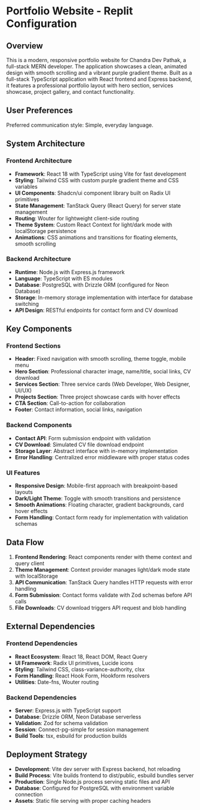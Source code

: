 # Portfolio Website - Replit Configuration

## Overview

This is a modern, responsive portfolio website for Chandra Dev Pathak, a full-stack MERN developer. The application showcases a clean, animated design with smooth scrolling and a vibrant purple gradient theme. Built as a full-stack TypeScript application with React frontend and Express backend, it features a professional portfolio layout with hero section, services showcase, project gallery, and contact functionality.

## User Preferences

Preferred communication style: Simple, everyday language.

## System Architecture

### Frontend Architecture
- **Framework**: React 18 with TypeScript using Vite for fast development
- **Styling**: Tailwind CSS with custom purple gradient theme and CSS variables
- **UI Components**: Shadcn/ui component library built on Radix UI primitives
- **State Management**: TanStack Query (React Query) for server state management
- **Routing**: Wouter for lightweight client-side routing
- **Theme System**: Custom React Context for light/dark mode with localStorage persistence
- **Animations**: CSS animations and transitions for floating elements, smooth scrolling

### Backend Architecture
- **Runtime**: Node.js with Express.js framework
- **Language**: TypeScript with ES modules
- **Database**: PostgreSQL with Drizzle ORM (configured for Neon Database)
- **Storage**: In-memory storage implementation with interface for database switching
- **API Design**: RESTful endpoints for contact form and CV download

## Key Components

### Frontend Sections
- **Header**: Fixed navigation with smooth scrolling, theme toggle, mobile menu
- **Hero Section**: Professional character image, name/title, social links, CV download
- **Services Section**: Three service cards (Web Developer, Web Designer, UI/UX)
- **Projects Section**: Three project showcase cards with hover effects
- **CTA Section**: Call-to-action for collaboration
- **Footer**: Contact information, social links, navigation

### Backend Components
- **Contact API**: Form submission endpoint with validation
- **CV Download**: Simulated CV file download endpoint
- **Storage Layer**: Abstract interface with in-memory implementation
- **Error Handling**: Centralized error middleware with proper status codes

### UI Features
- **Responsive Design**: Mobile-first approach with breakpoint-based layouts
- **Dark/Light Theme**: Toggle with smooth transitions and persistence
- **Smooth Animations**: Floating character, gradient backgrounds, card hover effects
- **Form Handling**: Contact form ready for implementation with validation schemas

## Data Flow

1. **Frontend Rendering**: React components render with theme context and query client
2. **Theme Management**: Context provider manages light/dark mode state with localStorage
3. **API Communication**: TanStack Query handles HTTP requests with error handling
4. **Form Submission**: Contact forms validate with Zod schemas before API calls
5. **File Downloads**: CV download triggers API request and blob handling

## External Dependencies

### Frontend Dependencies
- **React Ecosystem**: React 18, React DOM, React Query
- **UI Framework**: Radix UI primitives, Lucide icons
- **Styling**: Tailwind CSS, class-variance-authority, clsx
- **Form Handling**: React Hook Form, Hookform resolvers
- **Utilities**: Date-fns, Wouter routing

### Backend Dependencies
- **Server**: Express.js with TypeScript support
- **Database**: Drizzle ORM, Neon Database serverless
- **Validation**: Zod for schema validation
- **Session**: Connect-pg-simple for session management
- **Build Tools**: tsx, esbuild for production builds

## Deployment Strategy

- **Development**: Vite dev server with Express backend, hot reloading
- **Build Process**: Vite builds frontend to dist/public, esbuild bundles server
- **Production**: Single Node.js process serving static files and API
- **Database**: Configured for PostgreSQL with environment variable connection
- **Assets**: Static file serving with proper caching headers